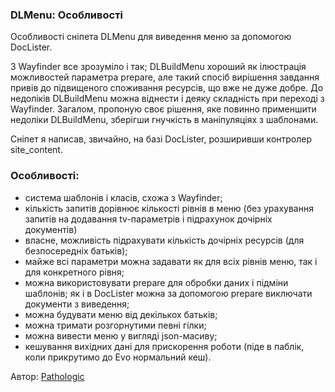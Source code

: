 
<meta http-equiv="Content-Type" content="text/html; charset=utf-8">
<h3>DLMenu: Особливості </h3> 
Особливості cніпета DLMenu для виведення меню за допомогою DocLister.	
<br>
<p>З Wayfinder все зрозуміло і так; DLBuildMenu хороший як ілюстрація можливостей параметра prepare, але такий спосіб вирішення завдання привів до підвищеного споживання ресурсів, що вже не дуже добре. До недоліків DLBuildMenu можна віднести і деяку складність при переході з Wayfinder. Загалом, пропоную своє рішення, яке повинно применшити недоліки DLBuildMenu, зберігши гнучкість в маніпуляціях з шаблонами.
<p>Сніпет я написав, звичайно, на базі DocLister, розширивши контролер site_content.</p>
<h3 class="sub-header">Особливості:</h3>
<ul>
	<li>система шаблонів і класів, схожа з Wayfinder;</li>
	<li>кількість запитів дорівнює кількості рівнів в меню (без урахування запитів на додавання tv-параметрів і підрахунок дочірніх документів)</li>
	<li>власне, можливість підрахувати кількість дочірніх ресурсів (для безпосередніх батьків);</li>
	<li>майже всі параметри можна задавати як для всіх рівнів меню, так і для конкретного рівня;</li>
	<li>можна використовувати prepare для обробки даних і підміни шаблонів; як і в DocLister можна за допомогою prepare виключати документи з виведення;</li>
	<li>можна будувати меню від декількох батьків;</li>
	<li>можна тримати розгорнутими певні гілки;</li>
	<li>можна вивести меню у вигляді json-масиву;</li>
	<li>кешування вихідних дані для прискорення роботи (піде в паблік, коли прикрутимо до Evo нормальний кеш).</li>
</ul>
<p>Автор: <i class="fa fa-github fa-lg text-primary"></i> <a href="https://github.com/pathologic" rel="nofollow" target="_blank">Pathologic</a></p>
